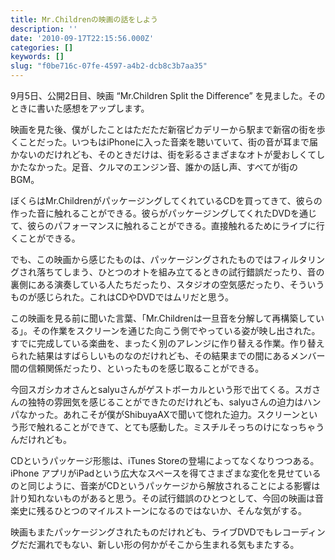 ```yaml
---
title: Mr.Childrenの映画の話をしよう
description: ''
date: '2010-09-17T22:15:56.000Z'
categories: []
keywords: []
slug: "f0be716c-07fe-4597-a4b2-dcb8c3b7aa35"
---
```

9月5日、公開2日目、映画 “Mr.Children Split the Difference” を見ました。そのときに書いた感想をアップします。

映画を見た後、僕がしたことはただただ新宿ピカデリーから駅まで新宿の街を歩くことだった。いつもはiPhoneに入った音楽を聴いていて、街の音が耳まで届かないのだけれども、そのときだけは、街を彩るさまざまなオトが愛おしくてしかたなかった。足音、クルマのエンジン音、誰かの話し声、すべてが街のBGM。

ぼくらはMr.ChildrenがパッケージングしてくれているCDを買ってきて、彼らの作った音に触れることができる。彼らがパッケージングしてくれたDVDを通じて、彼らのパフォーマンスに触れることができる。直接触れるためにライブに行くことができる。

でも、この映画から感じたものは、パッケージングされたものではフィルタリングされ落ちてしまう、ひとつのオトを組み立てるときの試行錯誤だったり、音の裏側にある演奏している人たちだったり、スタジオの空気感だったり、そういうものが感じられた。これはCDやDVDではムリだと思う。

この映画を見る前に聞いた言葉、「Mr.Childrenは一旦音を分解して再構築している」。その作業をスクリーンを通じた向こう側でやっている姿が映し出された。すでに完成している楽曲を、まったく別のアレンジに作り替える作業。作り替えられた結果はすばらしいものなのだけれども、その結果までの間にあるメンバー間の信頼関係だったり、といったものを感じ取ることができる。

今回スガシカオさんとsalyuさんがゲストボーカルという形で出てくる。スガさんの独特の雰囲気を感じることができたのだけれども、salyuさんの迫力はハンパなかった。あれこそが僕がShibuyaAXで聞いて惚れた迫力。スクリーンという形で触れることができて、とても感動した。ミスチルそっちのけになっちゃうんだけれども。

CDというパッケージ形態は、iTunes Storeの登場によってなくなりつつある。iPhone アプリがiPadという広大なスペースを得てさまざまな変化を見せているのと同じように、音楽がCDというパッケージから解放されることによる影響は計り知れないものがあると思う。その試行錯誤のひとつとして、今回の映画は音楽史に残るひとつのマイルストーンになるのではないか、そんな気がする。

映画もまたパッケージングされたものだけれども、ライブDVDでもレコーディングだだ漏れでもない、新しい形の何かがそこから生まれる気もまたする。